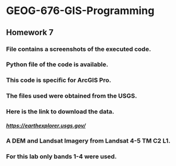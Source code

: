 # GEOG-676-GIS-Programming
## Homework 7

### File contains a screenshots of the executed code.
### Python file of the code is available.

### This code is specific for ArcGIS Pro.

### The files used were obtained from the USGS.

### Here is the link to download the data.
##### https://earthexplorer.usgs.gov/

### A DEM and Landsat Imagery from Landsat 4-5 TM C2 L1.

### For this lab only bands 1-4 were used.
